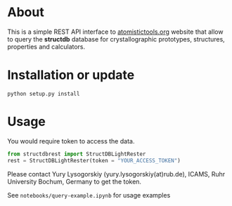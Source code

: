 # About

This is a simple REST API interface to [atomistictools.org](atomistictools.org) website that allow to query the **structdb** database for 
crystallographic prototypes, structures, properties and calculators.

# Installation or update
`python setup.py install`

# Usage
You would require token to access the data.

```python
from structdbrest import StructDBLightRester
rest = StructDBLightRester(token = "YOUR_ACCESS_TOKEN")
```

Please contact Yury Lysogorskiy (yury.lysogorskiy(at)rub.de), ICAMS, Ruhr University Bochum, Germany to get the token.

See `notebooks/query-example.ipynb` for usage examples